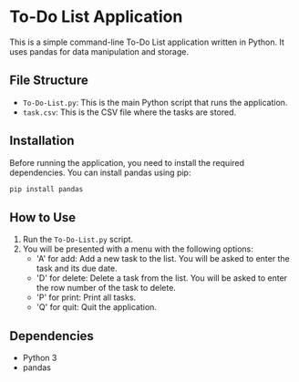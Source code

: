 # To-Do List Application

This is a simple command-line To-Do List application written in Python. It uses pandas for data manipulation and storage.

## File Structure

- `To-Do-List.py`: This is the main Python script that runs the application.
- `task.csv`: This is the CSV file where the tasks are stored.

## Installation

Before running the application, you need to install the required dependencies. You can install pandas using pip:

```bash
pip install pandas
```

## How to Use

1. Run the `To-Do-List.py` script.
2. You will be presented with a menu with the following options:
    - 'A' for add: Add a new task to the list. You will be asked to enter the task and its due date.
    - 'D' for delete: Delete a task from the list. You will be asked to enter the row number of the task to delete.
    - 'P' for print: Print all tasks.
    - 'Q' for quit: Quit the application.

## Dependencies

- Python 3
- pandas
